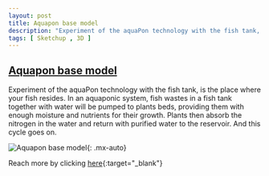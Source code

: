 ```yaml
---
layout: post
title: Aquapon base model
description: "Experiment of the aquaPon technology with the fish tank, is the place where your fish resides"
tags: [ Sketchup , 3D ]
---
```


## [Aquapon base model](https://3dwarehouse.sketchup.com/model/3cb3d148-9425-4f7a-83f9-6943286502d5/AquaPonModel)

Experiment of the aquaPon technology with the fish tank, is the place where your fish resides. In an aquaponic system, fish wastes in a fish tank together with water will be pumped to plants beds, providing them with enough moisture and nutrients for their growth. Plants then absorb the nitrogen in the water and return with purified water to the reservoir. And this cycle goes on.


![Aquapon base model](https://3dwarehouse.sketchup.com/warehouse/v1.0/publiccontent/4e877b9e-a6ab-4688-a412-afc956a183dd){: .mx-auto}

Reach more by clicking [here](https://3dwarehouse.sketchup.com/user/1633589261842029597325678/MATT-R?tab=models){:target="_blank"} 